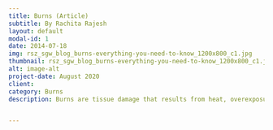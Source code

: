 ```yaml
---
title: Burns (Article)
subtitle: By Rachita Rajesh
layout: default
modal-id: 1
date: 2014-07-18
img: rsz_sgw_blog_burns-everything-you-need-to-know_1200x800_c1.jpg
thumbnail: rsz_sgw_blog_burns-everything-you-need-to-know_1200x800_c1.jpg
alt: image-alt
project-date: August 2020
client: 
category: Burns
description: Burns are tissue damage that results from heat, overexposure to the sun or other radiation, or chemical or electrical contact. Burns can be minor medical problems or life-threatening emergencies. The treatment of burns depends on the location and severity of the damage. Read the Article <a href="https://raw.githubusercontent.com/muthu-beep/The-Touch-of-life/gh-pages/videos/How%20To%20Treat%20A%20Burn_RachitaRajesh.docx.pdf">here</a>


---
```

